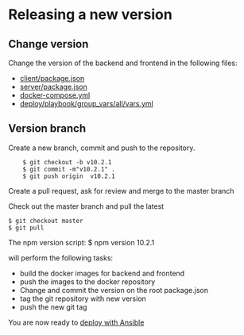 # Releasing a new version

## Change version

Change the version of the backend and frontend in the following files:

- [client/package.json](../../client/package.json)
- [server/package.json](../../client/package.json)
- [docker-compose.yml](../../docker-compose.yml)
- [deploy/playbook/group_vars/all/vars.yml](../playbook/group_vars/all/vars.yml)

## Version branch

Create a new branch, commit and push to the repository.

```
    $ git checkout -b v10.2.1
    $ git commit -m"v10.2.1" .
    $ git push origin  v10.2.1
```

Create a pull request, ask for review and merge to the master branch

Check out the master branch and pull the latest

    $ git checkout master
    $ git pull

The npm version script:
\$ npm version 10.2.1

will perform the following tasks:

- build the docker images for backend and frontend
- push the images to the docker repository
- Change and commit the version on the root package.json
- tag the git repository with new version
- push the new git tag

You are now ready to [deploy with Ansible](deploy/playbook/README.md)
